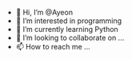 - 👋 Hi, I’m @Ayeon
- 👀 I’m interested in programming
- 🌱 I’m currently learning Python 
- 💞️ I’m looking to collaborate on ...
- 📫 How to reach me ...

<!---
Ayeon4023/Ayeon4023 is a ✨ special ✨ repository because its `README.md` (this file) appears on your GitHub profile.
You can click the Preview link to take a look at your changes.
--->
